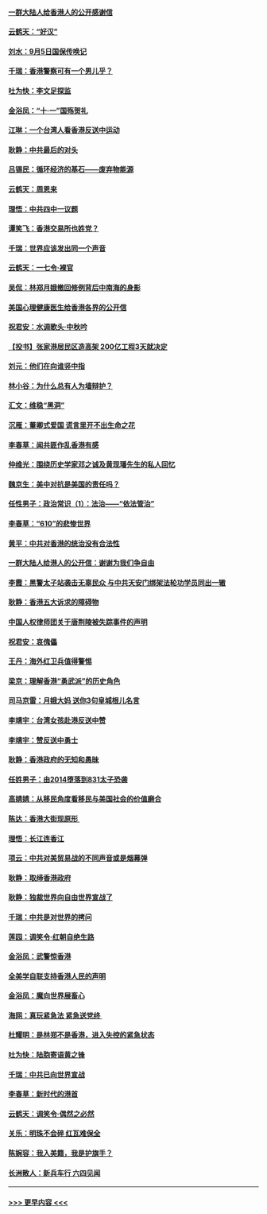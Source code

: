 #### [一群大陆人给香港人的公开感谢信](../pages/nsc993/n11514797.md?t=09112244) 
#### [云鹤天：“好汉”](../pages/nsc993/n11513536.md?t=09112244) 
#### [刘水：9月5日国保传唤记](../pages/nsc993/n11513460.md?t=09112244) 
#### [千瑞：香港警察可有一个男儿乎？](../pages/nsc993/n11513109.md?t=09112244) 
#### [吐为快：李文足探监](../pages/nsc993/n11509622.md?t=09112244) 
#### [金浴凤：“十‧一”国殇贺礼](../pages/nsc993/n11509593.md?t=09112244) 
#### [江琳：一个台湾人看香港反送中运动](../pages/nsc993/n11509211.md?t=09112244) 
#### [耿静：中共最后的对头](../pages/nsc993/n11508308.md?t=09112244) 
#### [吕锡民：循环经济的基石——废弃物能源](../pages/nsc993/n11508212.md?t=09112244) 
#### [云鹤天：周恩来](../pages/nsc993/n11508055.md?t=09112244) 
#### [理悟：中共四中一议题](../pages/nsc993/n11507782.md?t=09112244) 
#### [谭笑飞：香港交易所也姓党？](../pages/nsc993/n11507753.md?t=09112244) 
#### [千瑞：世界应该发出同一个声音](../pages/nsc993/n11507290.md?t=09112244) 
#### [云鹤天：一七令‧裸官](../pages/nsc993/n11507177.md?t=09112244) 
#### [吴侃：林郑月娥撤回修例背后中南海的身影](../pages/nsc993/n11506876.md?t=09112244) 
#### [美国心理健康医生给香港各界的公开信](../pages/nsc993/n11506809.md?t=09112244) 
#### [祝君安：水调歌头‧中秋吟](../pages/nsc993/n11506758.md?t=09112244) 
#### [【投书】张家港居民区造高架 200亿工程3天就决定](../pages/nsc993/n11506682.md?t=09112244) 
#### [刘元：他们在向谁竖中指](../pages/nsc993/n11505384.md?t=09112244) 
#### [林小谷：为什么总有人为墙辩护？](../pages/nsc993/n11505226.md?t=09112244) 
#### [汇文：维稳“黑洞”](../pages/nsc993/n11504347.md?t=09112244) 
#### [沉雁：董卿式爱国 谎言里开不出生命之花](../pages/nsc993/n11503215.md?t=09112244) 
#### [李春草：闻共匪作乱香港有感](../pages/nsc993/n11503072.md?t=09112244) 
#### [仲维光：围绕历史学家邓之诚及黄现璠先生的私人回忆](../pages/nsc993/n11501330.md?t=09112244) 
#### [魏京生：美中对抗是美国的责任吗？](../pages/nsc993/n11500723.md?t=09112244) 
#### [任性男子：政治常识（1）：法治——“依法管治”](../pages/nsc993/n11500791.md?t=09112244) 
#### [李春草：“610”的悲惨世界](../pages/nsc993/n11501141.md?t=09112244) 
#### [黄平：中共对香港的统治没有合法性](../pages/nsc993/n11499473.md?t=09112244) 
#### [一群大陆人给港人的公开信：谢谢为我们争自由](../pages/nsc993/n11500402.md?t=09112244) 
#### [李霞：黑警太子站袭击无辜民众 与中共天安门绑架法轮功学员同出一辙](../pages/nsc993/n11499805.md?t=09112244) 
#### [耿静：香港五大诉求的障碍物](../pages/nsc993/n11497578.md?t=09112244) 
#### [中国人权律师团关于唐荆陵被失踪事件的声明](../pages/nsc993/n11500014.md?t=09112244) 
#### [祝君安：哀傀儡](../pages/nsc993/n11499776.md?t=09112244) 
#### [王丹：海外红卫兵值得警惕](../pages/nsc993/n11498138.md?t=09112244) 
#### [梁京：理解香港“勇武派”的历史角色](../pages/nsc993/n11498006.md?t=09112244) 
#### [司马京雷：月娥大妈  送你3句皇城根儿名言](../pages/nsc993/n11497885.md?t=09112244) 
#### [李靖宇：台湾女孩赴港反送中赞](../pages/nsc993/n11497721.md?t=09112244) 
#### [李靖宇：赞反送中勇士](../pages/nsc993/n11497452.md?t=09112244) 
#### [耿静：香港政府的无知和愚昧](../pages/nsc993/n11494238.md?t=09112244) 
#### [任姓男子：由2014堕落到831太子恐袭](../pages/nsc993/n11496683.md?t=09112244) 
#### [高婧婧：从移民角度看移民与美国社会的价值磨合](../pages/nsc993/n11495757.md?t=09112244) 
#### [陈达：香港大街现原形 ](../pages/nsc993/n11495441.md?t=09112244) 
#### [理悟：长江连香江](../pages/nsc993/n11495377.md?t=09112244) 
#### [项云：中共对美贸易战的不同声音或是烟幕弹](../pages/nsc993/n11494929.md?t=09112244) 
#### [耿静：取缔香港政府](../pages/nsc993/n11494218.md?t=09112244) 
#### [耿静：独裁世界向自由世界宣战了](../pages/nsc993/n11494190.md?t=09112244) 
#### [千瑞：中共是对世界的拷问](../pages/nsc993/n11493021.md?t=09112244) 
#### [莲园：调笑令‧红朝自绝生路](../pages/nsc993/n11493011.md?t=09112244) 
#### [金浴凤：武警惊香港](../pages/nsc993/n11492994.md?t=09112244) 
#### [全美学自联支持香港人民的声明](../pages/nsc993/n11492630.md?t=09112244) 
#### [金浴凤：魔向世界展畜心](../pages/nsc993/n11492599.md?t=09112244) 
#### [海网：真玩紧急法 紧急送党终 ](../pages/nsc993/n11492535.md?t=09112244) 
#### [杜耀明：是林郑不是香港，进入失控的紧急状态](../pages/nsc993/n11491420.md?t=09112244) 
#### [吐为快：陆胞寄语黄之锋](../pages/nsc993/n11491117.md?t=09112244) 
#### [千瑞：中共已向世界宣战](../pages/nsc993/n11490123.md?t=09112244) 
#### [李春草：新时代的港首](../pages/nsc993/n11489864.md?t=09112244) 
#### [云鹤天：调笑令·偶然之必然](../pages/nsc993/n11489701.md?t=09112244) 
#### [关乐：明珠不会碎 红瓦难保全](../pages/nsc993/n11489647.md?t=09112244) 
#### [陈婉容：我入美籍，我是护旗手？](../pages/nsc993/n11487908.md?t=09112244) 
#### [长洲散人：新兵车行 六四见闻](../pages/nsc993/n11487729.md?t=09112244) 

----
#### [ >>> 更早内容 <<< ](../indexes/nsc993-earlier.md)
